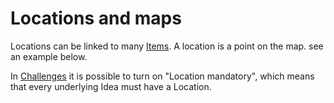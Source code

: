 # Locations and maps

Locations can be linked to many [Items](https://argu.co/argu/t/10890). A location is a point on the map. see an example below.

In [Challenges](https://argu.co/argu/t/10538) it is possible to turn on "Location mandatory", which means that every underlying Idea must have a Location.
